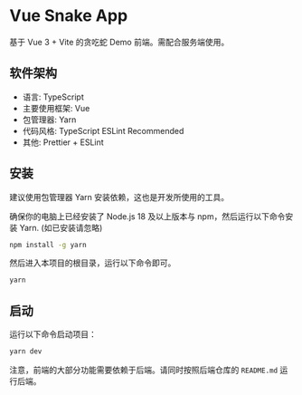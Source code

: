 # Vue Snake App

基于 Vue 3 + Vite 的贪吃蛇 Demo 前端。需配合服务端使用。

## 软件架构

- 语言: TypeScript
- 主要使用框架: Vue
- 包管理器: Yarn
- 代码风格: TypeScript ESLint Recommended
- 其他: Prettier + ESLint

## 安装

建议使用包管理器 Yarn 安装依赖，这也是开发所使用的工具。

确保你的电脑上已经安装了 Node.js 18 及以上版本与 npm，然后运行以下命令安装 Yarn. (如已安装请忽略)

```bash
npm install -g yarn
```

然后进入本项目的根目录，运行以下命令即可。

```bash
yarn
```

## 启动

运行以下命令启动项目：

```bash
yarn dev
```

注意，前端的大部分功能需要依赖于后端。请同时按照后端仓库的 `README.md` 运行后端。
